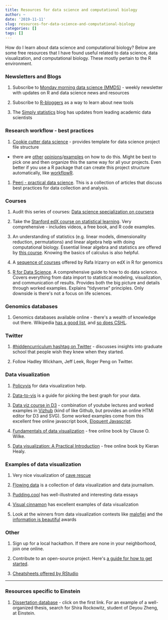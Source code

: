 ```yaml
---
title: Resources for data science and computational biology
author: ~
date: '2019-11-11'
slug: resources-for-data-science-and-computational-biology
categories: []
tags: []
---
```


How do I learn about data science and computational biology?
Below are some free resources that I have found useful related to data science, data visualization, and computational biology. These mostly pertain to the R environment.


### Newsletters and Blogs

1. Subscribe to [Monday morning data science (MMDS)](http://jhudatascience.us1.list-manage.com/subscribe?u=5ea551600fcdf84334e5aa6b0&id=26c0b7221a) - weekly newsletter with updates on R and data science news and resources

1. Subscribe to [R-bloggers](https://www.r-bloggers.com/) as a way to learn about new tools

1. The [Simply statistics](https://simplystatistics.org/) blog has updates from leading academic data scientists


### Research workflow - best practices

1. [Cookie cutter data science](https://drivendata.github.io/cookiecutter-data-science/#other-people-will-thank-you) - provides template for data science project file structure

  - there are [other](https://nicercode.github.io/blog/2013-04-05-projects/) [opinions](http://projecttemplate.net/index.html)/[examples](http://www.carlboettiger.info/2012/05/06/research-workflow.html) on how to do this. Might be best to pick one and then organize this the same way for all your projects. Even better if you use a R package that can create this project structure automatically, like [workflowR](https://jdblischak.github.io/workflowr/).

1. [Peerj - practical data science](https://peerj.com/collections/50-practicaldatascistats/). This is a collection of articles that discuss best practices for data collection and analysis.


### Courses

1. Audit this series of courses: [Data science specialization on coursera](https://www.coursera.org/learn/data-scientists-tools/home/welcome)

1. Take the [Stanford edX course on statistical learning](https://lagunita.stanford.edu/courses/HumanitiesSciences/StatLearning/Winter2016/about). Very comprehensive - includes videos, a free book, and R code examples.

1. An understanding of statistics (e.g. linear models, dimensionality reduction, permutations) and linear algebra help with doing computational biology. Essential linear algebra and statistics are offered by [this course](https://www.edx.org/xseries/data-analysis-life-sciences). Knowing the basics of calculus is also helpful. 

1. A [sequence of courses](https://www.edx.org/xseries/genomics-data-analysis) offered by Rafa Irizarry on edX in R for genomics

1. [R for Data Science](http://r4ds.had.co.nz/). A comprehensive guide to how to do data science. Covers everything from data import to statistical modeling, visualization, and communication of results. Provides both the big picture and details through worked examples. Explains "tidyverse" principles. Only downside is there's not a focus on life sciences.


### Genomics databases

1. Genomics databases available online - there's a wealth of knowledge out there. Wikipedia [has a good list](https://en.wikipedia.org/wiki/List_of_biological_databases), and [so does CSHL](https://cshl.libguides.com/c.php?g=523983&p=3582517).


### Twitter
  
1. [#hiddencurriculum hashtag on Twitter](https://twitter.com/thehauer/status/1021179403680862218) - discusses insights into graduate school that people wish they knew when they started.
  
1. Follow Hadley Wickham, Jeff Leek, Roger Peng on Twitter.


### Data visualization

1. [Policyvis](https://policyviz.com/helpmeviz/how-it-works/) for data visualization help.

1. [Data-to-vis](https://www.data-to-viz.com/) is a guide for picking the best graph for your data.
  
1. [Data viz course in D3](https://curran.github.io/dataviz-course-2018/) - combination of youtube lectures and worked examples in [Vizhub](https://vizhub.com/) (kind of like Github, but provides an online HTMl editor for D3 and SVG). Some worked examples come from this excellent free online javascript book, [Eloquent Javascript](https://eloquentjavascript.net/).  
  
1. [Fundamentals of data visualization](https://serialmentor.com/dataviz/) - free online book by Clause O. Wilke.

1. [Data visualization: A Practical Introduction](https://socviz.co/index.html#preface) - free online book by Kieran Healy. 
  
### Examples of data visualization

1. Very nice visualization of [cave rescue](https://multimedia.scmp.com/news/world/article/2154457/thai-cave-rescue/index.html)

1. [Flowing data](http://flowingdata.com/) is a collection of data visualization and data journalism.

1. [Pudding.cool](https://pudding.cool/) has well-illustrated and interesting data essays 

1. [Visual cinnamon](https://www.visualcinnamon.com/) has excellent examples of data visualization

1. Look at the winners from data visualization contests like [malofiej](http://www.malofiejgraphics.com/) and the [information is beautiful](https://www.informationisbeautifulawards.com/showcase?award=2016&pcategory=winner&type=awards) awards

### Other

1. Sign up for a local hackathon. If there are none in your neighborhood, join one online. 

1. Contribute to an open-source project. Here's [a guide for how to get started](https://opensource.guide/how-to-contribute/).

1. [Cheatsheets offered by RStudio](https://www.rstudio.com/resources/cheatsheets/)

-----------------------

### Resources specific to Einstein

1. [Dissertation database](http://libcat.einstein.yu.edu/search/a?searchtype=Y&searcharg=dissertations+and+theses&SORT=D&searchscope=1&submit=Search) - click on the first link. For an example of a well-organized thesis, search for Shira Rockowitz, student of Deyou Zheng, at Einstein.